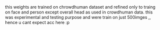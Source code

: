 this weights are trained on chrowdhuman dataset and refined only to traing on face and person except overall head as used in crowdhuman data.
this was experimental and testing purpose and were train on just 500imges ,, hence u cant expect acc here :p
